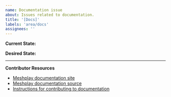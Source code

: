 ```yaml
---
name: Documentation issue
about: Issues related to documentation.
title: '[Docs]'
labels: 'area/docs'
assignees: ''
---
```

**Current State:**


**Desired State:**


---
**Contributor Resources**
- [Meshplay documentation site](https://docs-meshplay.khulnasoft.com/)
- [Meshplay documentation source](https://github.com/meshplay/meshplay/tree/master/docs)
- [Instructions for contributing to documentation](https://github.com/meshplay/meshplay/blob/master/CONTRIBUTING.md#documentation-contribution-flow)

